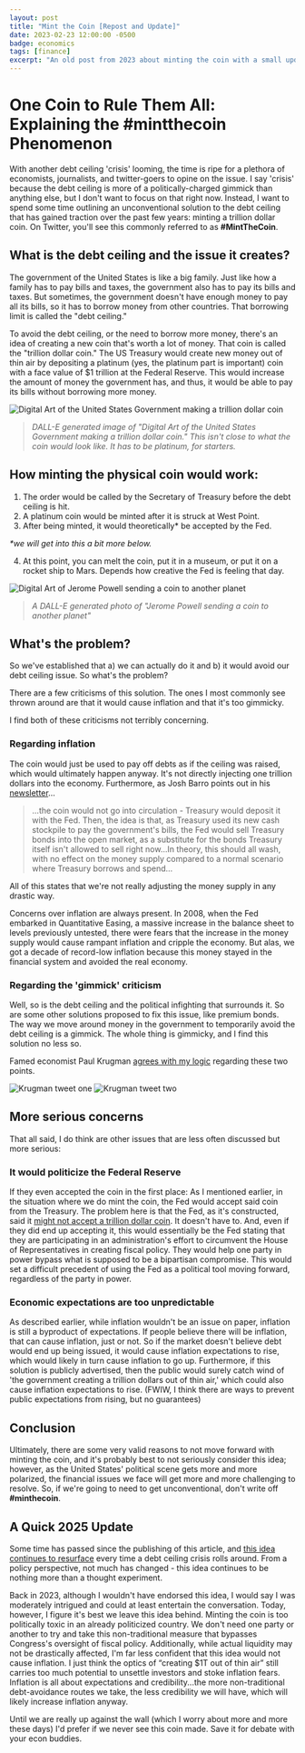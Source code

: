 ```yaml
---
layout: post
title: "Mint the Coin [Repost and Update]"
date: 2023-02-23 12:00:00 -0500
badge: economics
tags: [finance]
excerpt: "An old post from 2023 about minting the coin with a small update at the end of the article"
---
```


# One Coin to Rule Them All: Explaining the #mintthecoin Phenomenon

With another debt ceiling 'crisis' looming, the time is ripe for a plethora of economists, journalists, and twitter-goers to opine on the issue. I say 'crisis' because the debt ceiling is more of a politically-charged gimmick than anything else, but I don't want to focus on that right now. Instead, I want to spend some time outlining an unconventional solution to the debt ceiling that has gained traction over the past few years: minting a trillion dollar coin. On Twitter, you'll see this commonly referred to as **#MintTheCoin**.

## What is the debt ceiling and the issue it creates?

The government of the United States is like a big family. Just like how a family has to pay bills and taxes, the government also has to pay its bills and taxes. But sometimes, the government doesn't have enough money to pay all its bills, so it has to borrow money from other countries. That borrowing limit is called the "debt ceiling."

To avoid the debt ceiling, or the need to borrow more money, there's an idea of creating a new coin that's worth a lot of money. That coin is called the "trillion dollar coin." The US Treasury would create new money out of thin air by depositing a platinum (yes, the platinum part is important) coin with a face value of $1 trillion at the Federal Reserve. This would increase the amount of money the government has, and thus, it would be able to pay its bills without borrowing more money.

![Digital Art of the United States Government making a trillion dollar coin](/assets/images/mint-the-coin-1.png)
> *DALL-E generated image of "Digital Art of the United States Government making a trillion dollar coin." This isn't close to what the coin would look like. It has to be platinum, for starters.*

## How minting the physical coin would work:

1. The order would be called by the Secretary of Treasury before the debt ceiling is hit.
2. A platinum coin would be minted after it is struck at West Point.
3. After being minted, it would theoretically* be accepted by the Fed.

*\*we will get into this a bit more below.*

4. At this point, you can melt the coin, put it in a museum, or put it on a rocket ship to Mars. Depends how creative the Fed is feeling that day.


![Digital Art of Jerome Powell sending a coin to another planet](/assets/images/mint-the-coin-2.png)
> *A DALL-E generated photo of "Jerome Powell sending a coin to another planet"*

## What's the problem?

So we've established that a) we can actually do it and b) it would avoid our debt ceiling issue. So what's the problem?

There are a few criticisms of this solution. The ones I most commonly see thrown around are that it would cause inflation and that it's too gimmicky.

I find both of these criticisms not terribly concerning.

### Regarding inflation
The coin would just be used to pay off debts as if the ceiling was raised, which would ultimately happen anyway. It's not directly injecting one trillion dollars into the economy. Furthermore, as Josh Barro points out in his [newsletter](https://www.joshbarro.com/p/so-why-not-the-coin)…

> …the coin would not go into circulation - Treasury would deposit it with the Fed. Then, the idea is that, as Treasury used its new cash stockpile to pay the government's bills, the Fed would sell Treasury bonds into the open market, as a substitute for the bonds Treasury itself isn't allowed to sell right now…In theory, this should all wash, with no effect on the money supply compared to a normal scenario where Treasury borrows and spend…

All of this states that we're not really adjusting the money supply in any drastic way.

Concerns over inflation are always present. In 2008, when the Fed embarked in Quantitative Easing, a massive increase in the balance sheet to levels previously untested, there were fears that the increase in the money supply would cause rampant inflation and cripple the economy. But alas, we got a decade of record-low inflation because this money stayed in the financial system and avoided the real economy.

### Regarding the 'gimmick' criticism

Well, so is the debt ceiling and the political infighting that surrounds it. So are some other solutions proposed to fix this issue, like premium bonds. The way we move around money in the government to temporarily avoid the debt ceiling is a gimmick. The whole thing is gimmicky, and I find this solution no less so.

Famed economist Paul Krugman [agrees with my logic](https://twitter.com/paulkrugman/status/1620476066849751043?s=46&t=gJHtXZ2M9n7-9DK2cmS1Ug) regarding these two points.

![Krugman tweet one](/assets/images/mint-the-coin-3.jpg)
![Krugman tweet two](/assets/images/mint-the-coin-4.jpg)

## More serious concerns

That all said, I do think are other issues that are less often discussed but more serious:

### It would politicize the Federal Reserve

If they even accepted the coin in the first place: As I mentioned earlier, in the situation where we do mint the coin, the Fed would accept said coin from the Treasury. The problem here is that the Fed, as it's constructed, said it [might not accept a trillion dollar coin](https://www.npr.org/2023/01/27/1152140597/if-the-u-s-cant-borrow-more-money-why-not-just-mint-a-coin-to-fund-the-governmen#:~:text=The%20U.S.%20Mint%2C%20which%20is,accept%20it%20as%20a%20deposit.). It doesn't have to. And, even if they did end up accepting it, this would essentially be the Fed stating that they are participating in an administration's effort to circumvent the House of Representatives in creating fiscal policy. They would help one party in power bypass what is supposed to be a bipartisan compromise. This would set a difficult precedent of using the Fed as a political tool moving forward, regardless of the party in power.

### Economic expectations are too unpredictable

As described earlier, while inflation wouldn't be an issue on paper, inflation is still a byproduct of expectations. If people believe there will be inflation, that can cause inflation, just or not. So if the market doesn't believe debt would end up being issued, it would cause inflation expectations to rise, which would likely in turn cause inflation to go up. Furthermore, if this solution is publicly advertised, then the public would surely catch wind of 'the government creating a trillion dollars out of thin air,' which could also cause inflation expectations to rise. (FWIW, I think there are ways to prevent public expectations from rising, but no guarantees)

## Conclusion

Ultimately, there are some very valid reasons to not move forward with minting the coin, and it's probably best to not seriously consider this idea; however, as the United States' political scene gets more and more polarized, the financial issues we face will get more and more challenging to resolve. So, if we're going to need to get unconventional, don't write off **#minthecoin**.

## A Quick 2025 Update

Some time has passed since the publishing of this article, and [this idea continues to resurface](https://www.gainesvillecoins.com/blog/trillion-dollar-platinum-coin-proposed-again?) every time a debt ceiling crisis rolls around. From a policy perspective, not much has changed - this idea continues to be nothing more than a thought experiment. 

Back in 2023, although I wouldn't have endorsed this idea, I would say I was moderately intrigued and could at least entertain the conversation. Today, however, I figure it's best we leave this idea behind. Minting the coin is too politically toxic in an already politicized country. We don't need one party or another to try and take this non-traditional measure that bypasses Congress's oversight of fiscal policy. Additionally, while actual liquidity may not be drastically affected, I'm far less confident that this idea would not cause inflation. I just think the optics of “creating $1T out of thin air” still carries too much potential to unsettle investors and stoke inflation fears. Inflation is all about expectations and credibility...the more non-traditional debt-avoidance routes we take, the less credibility we will have, which will likely increase inflation anyway. 

Until we are really up against the wall (which I worry about more and more these days) I'd prefer if we never see this coin made. Save it for debate with your econ buddies. 
